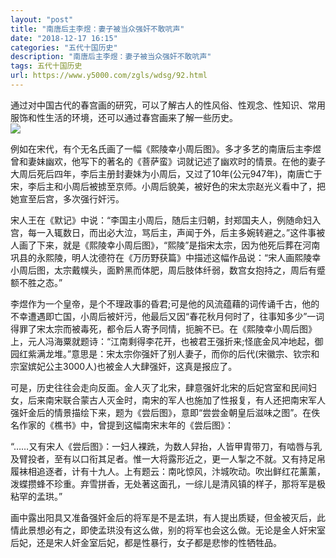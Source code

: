 ```yaml
---
layout: "post"
title: "南唐后主李煜：妻子被当众强奸不敢吭声"
date: "2018-12-17 16:15"
categories: "五代十国历史"
description: "南唐后主李煜：妻子被当众强奸不敢吭声"
tags: 五代十国历史
url: https://www.y5000.com/zgls/wdsg/92.html
---
```






通过对中国古代的春宫画的研究，可以了解古人的性风俗、性观念、性知识、常用服饰和性生活的环境，还可以通过春宫画来了解一些历史。  
[![](https://img.y5000.com/uploads/allimg/120425/2-120425164140B0.jpg)](https://www.y5000.com)

例如在宋代，有个无名氏画了一幅《熙陵幸小周后图》。多才多艺的南唐后主李煜曾和妻妹幽欢，他写下的著名的《菩萨蛮》词就记述了幽欢时的情景。在他的妻子大周后死后四年，李后主册封妻妹为小周后，又过了10年(公元947年)，南唐亡于宋，李后主和小周后被掳至京师。小周后貌美，被好色的宋太宗赵光义看中了，把她宣至后宫，多次强行奸污。

宋人王在《默记》中说：“李国主小周后，随后主归朝，封郑国夫人，例随命妇入宫，每一入辄数日，而出必大泣，骂后主，声闻于外，后主多婉转避之。”这件事被人画了下来，就是《熙陵幸小周后图》，“熙陵”是指宋太宗，因为他死后葬在河南巩县的永熙陵，明人沈德符在《万历野获篇》中描述这幅作品说：“宋人画熙陵幸小周后图，太宗戴幞头，面黔黑而体肥，周后肢体纤弱，数宫女抱持之，周后有蹙额不胜之态。”

李煜作为一个皇帝，是个不理政事的昏君;可是他的风流蕴藉的词传诵千古，他的不幸遭遇即亡国，小周后被奸污，他最后又因“春花秋月何时了，往事知多少”一词得罪了宋太宗而被毒死，都令后人寄予同情，扼腕不已。在《熙陵幸小周后图》上，元人冯海粟就题诗：“江南剩得李花开，也被君王强折来;怪底金风冲地起，御园红紫满龙堆。”意思是：宋太宗你强奸了别人妻子，而你的后代(宋徽宗、钦宗和宗室嫔妃公主3000人)也被金人大肆强奸，这真是报应了。

可是，历史往往会走向反面。金人灭了北宋，肆意强奸北宋的后妃宫室和民间妇女，后来南宋联合蒙古人灭金时，南宋的军人也施加了性报复，有人还把南宋军人强奸金后的情景描绘下来，题为《尝后图》，意即“尝尝金朝皇后滋味之图”。在佚名作家的《樵书》中，曾提到这幅南宋末年的《尝后图》：

“……又有宋人《尝后图》：一妇人裸跣，为数人舁抬，人皆甲胄带刀，有啮唇与乳及臂投者，至有以口衔其足者。惟一大将露形近之，更一人掣之不就。又有持足帛履袜相追逐者，计有十九人。上有题云：南叱惊风，汴城吹动。吹出鲜红花薰薰，泼蝶攒蜂不珍重。弃雪拼香，无处著这面孔，一综儿是清风镇的样子，那将军是极粘罕的孟珙。”

画中露出阳具又准备强奸金后的将军是不是孟珙，有人提出质疑，但金被灭后，此情此景想必有之，即使孟珙没有这么做，别的将军也会这么做。无论是金人奸宋室后妃，还是宋人奸金室后妃，都是性暴行，女子都是悲惨的性牺牲品。
